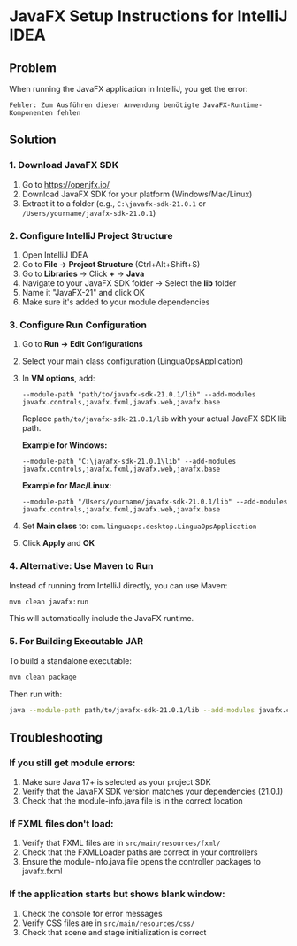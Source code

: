 # JavaFX Setup Instructions for IntelliJ IDEA

## Problem

When running the JavaFX application in IntelliJ, you get the error:

```
Fehler: Zum Ausführen dieser Anwendung benötigte JavaFX-Runtime-Komponenten fehlen
```

## Solution

### 1. Download JavaFX SDK

1. Go to https://openjfx.io/
2. Download JavaFX SDK for your platform (Windows/Mac/Linux)
3. Extract it to a folder (e.g., `C:\javafx-sdk-21.0.1` or `/Users/yourname/javafx-sdk-21.0.1`)

### 2. Configure IntelliJ Project Structure

1. Open IntelliJ IDEA
2. Go to **File → Project Structure** (Ctrl+Alt+Shift+S)
3. Go to **Libraries** → Click **+** → **Java**
4. Navigate to your JavaFX SDK folder → Select the **lib** folder
5. Name it "JavaFX-21" and click OK
6. Make sure it's added to your module dependencies

### 3. Configure Run Configuration

1. Go to **Run → Edit Configurations**
2. Select your main class configuration (LinguaOpsApplication)
3. In **VM options**, add:

   ```
   --module-path "path/to/javafx-sdk-21.0.1/lib" --add-modules javafx.controls,javafx.fxml,javafx.web,javafx.base
   ```

   Replace `path/to/javafx-sdk-21.0.1/lib` with your actual JavaFX SDK lib path.

   **Example for Windows:**

   ```
   --module-path "C:\javafx-sdk-21.0.1\lib" --add-modules javafx.controls,javafx.fxml,javafx.web,javafx.base
   ```

   **Example for Mac/Linux:**

   ```
   --module-path "/Users/yourname/javafx-sdk-21.0.1/lib" --add-modules javafx.controls,javafx.fxml,javafx.web,javafx.base
   ```

4. Set **Main class** to: `com.linguaops.desktop.LinguaOpsApplication`
5. Click **Apply** and **OK**

### 4. Alternative: Use Maven to Run

Instead of running from IntelliJ directly, you can use Maven:

```bash
mvn clean javafx:run
```

This will automatically include the JavaFX runtime.

### 5. For Building Executable JAR

To build a standalone executable:

```bash
mvn clean package
```

Then run with:

```bash
java --module-path path/to/javafx-sdk-21.0.1/lib --add-modules javafx.controls,javafx.fxml,javafx.web,javafx.base -jar target/linguaops-desktop-1.0.0.jar
```

## Troubleshooting

### If you still get module errors:

1. Make sure Java 17+ is selected as your project SDK
2. Verify that the JavaFX SDK version matches your dependencies (21.0.1)
3. Check that the module-info.java file is in the correct location

### If FXML files don't load:

1. Verify that FXML files are in `src/main/resources/fxml/`
2. Check that the FXMLLoader paths are correct in your controllers
3. Ensure the module-info.java file opens the controller packages to javafx.fxml

### If the application starts but shows blank window:

1. Check the console for error messages
2. Verify CSS files are in `src/main/resources/css/`
3. Check that scene and stage initialization is correct
